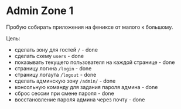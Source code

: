 # Admin Zone 1

Пробую собирать приложения на фениксе от малого к большому.

Цель:

- сделать зону для гостей `/` - done
- сделать схему `users` - done
- показывать текущего пользователя на каждой странице - done
- страницу логина `/login` - done
- страницу логаута `/logout` - done
- сделать админскую зону `/admin/` - done
- консольную команду для задания пароля админа - done
- сброс сессии при смене пароля - done
- восстановление пароля админа через почту - done
